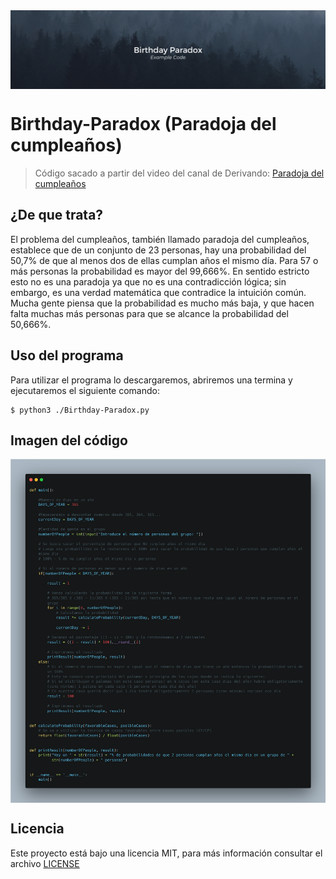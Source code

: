 <img align="center" src="https://github.com/JSisques/Birthday-Paradox/blob/master/img/Banner.png"/>

# Birthday-Paradox (Paradoja del cumpleaños)
>Código sacado a partir del video del canal de Derivando: [Paradoja del cumpleaños](https://www.youtube.com/watch?v=7uzx6D_0V7M&amp;t=118s&amp;ab_channel=Derivando)

## ¿De que trata?
El problema del cumpleaños, también llamado paradoja del cumpleaños, establece que de un conjunto de 23 personas, hay una probabilidad del 50,7% de que al menos dos de ellas cumplan años el mismo día. Para 57 o más personas la probabilidad es mayor del 99,666%. En sentido estricto esto no es una paradoja ya que no es una contradicción lógica; sin embargo, es una verdad matemática que contradice la intuición común. Mucha gente piensa que la probabilidad es mucho más baja, y que hacen falta muchas más personas para que se alcance la probabilidad del 50,666%.

## Uso del programa

Para utilizar el programa lo descargaremos, abriremos una termina y ejecutaremos el siguiente comando:
~~~
$ python3 ./Birthday-Paradox.py
~~~

## Imagen del código
<img align="center" src="https://github.com/JSisques/Birthday-Paradox/blob/master/img/Birthday-Paradox.png"/>

## Licencia
Este proyecto está bajo una licencia MIT, para más información consultar el archivo [LICENSE](https://github.com/JSisques/Birthday-Paradox/blob/master/LICENSE)
